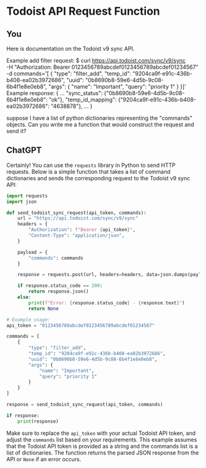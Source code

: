 # Todoist API Request Function

## You
Here is documentation on the Todoist v9 sync API.


Example add filter request:
$ curl https://api.todoist.com/sync/v9/sync \
    -H "Authorization: Bearer 0123456789abcdef0123456789abcdef01234567" \
    -d commands='[
    {
        "type": "filter_add", 
        "temp_id": "9204ca9f-e91c-436b-b408-ea02b3972686", 
        "uuid": "0b8690b8-59e6-4d5b-9c08-6b4f1e8e0eb8", 
        "args": {
            "name": "Important", 
            "query": "priority 1"
        }
    }]'
Example response:
{
  ...
  "sync_status": {"0b8690b8-59e6-4d5b-9c08-6b4f1e8e0eb8": "ok"},
  "temp_id_mapping": {"9204ca9f-e91c-436b-b408-ea02b3972686": "4638878"},
  ...
}

suppose I have a list of python dictionaries representing the "commands" objects. Can you write me a function that would construct the request and send it?

## ChatGPT
Certainly! You can use the `requests` library in Python to send HTTP requests. Below is a simple function that takes a list of command dictionaries and sends the corresponding request to the Todoist v9 sync API:

```python
import requests
import json

def send_todoist_sync_request(api_token, commands):
    url = "https://api.todoist.com/sync/v9/sync"
    headers = {
        "Authorization": f"Bearer {api_token}",
        "Content-Type": "application/json",
    }

    payload = {
        "commands": commands
    }

    response = requests.post(url, headers=headers, data=json.dumps(payload))

    if response.status_code == 200:
        return response.json()
    else:
        print(f"Error: {response.status_code} - {response.text}")
        return None

# Example usage:
api_token = "0123456789abcdef0123456789abcdef01234567"

commands = [
    {
        "type": "filter_add",
        "temp_id": "9204ca9f-e91c-436b-b408-ea02b3972686",
        "uuid": "0b8690b8-59e6-4d5b-9c08-6b4f1e8e0eb8",
        "args": {
            "name": "Important",
            "query": "priority 1"
        }
    }
]

response = send_todoist_sync_request(api_token, commands)

if response:
    print(response)

```

Make sure to replace the `api_token` with your actual Todoist API token, and adjust the `commands` list based on your requirements. This example assumes that the Todoist API token is provided as a string and the commands list is a list of dictionaries. The function returns the parsed JSON response from the API or `None` if an error occurs.

